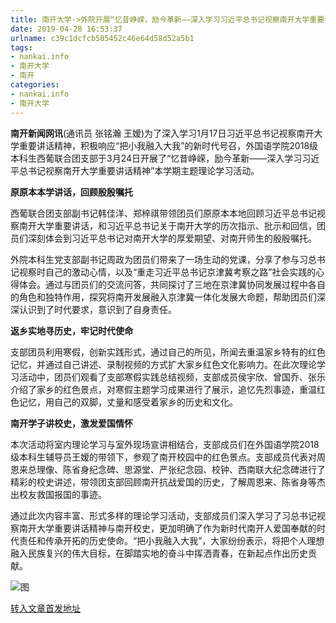 ```yaml
---
title: 南开大学->外院开展“忆昔峥嵘，励今革新——深入学习习近平总书记视察南开大学重要讲话精神”主题理论学习活动--校园 | nankai.info
date: 2019-04-28 16:53:37
urlname: c39c1dcfcb505452c46e64d58d52a5b1
tags: 
- nankai.info
- 南开大学
- 南开
categories:
- nankai.info
- 南开大学
---
```


**南开新闻网讯**(通讯员 张铭瀚 王嫒)为了深入学习1月17日习近平总书记视察南开大学重要讲话精神，积极响应“把小我融入大我”的新时代号召，外国语学院2018级本科生西葡联合团支部于3月24日开展了“忆昔峥嵘，励今革新——深入学习习近平总书记视察南开大学重要讲话精神”本学期主题理论学习活动。

**原原本本学讲话，回顾殷殷嘱托**

西葡联合团支部副书记韩佳洋、郑梓祺带领团员们原原本本地回顾习近平总书记视察南开大学重要讲话，和习近平总书记关于南开大学的历次指示、批示和回信，团员们深刻体会到习近平总书记对南开大学的厚爱期望、对南开师生的殷殷嘱托。

外院本科生党支部副书记周政为团员们带来了一场生动的党课，分享了参与习总书记视察时自己的激动心情，以及“重走习近平总书记京津冀考察之路”社会实践的心得体会。通过与团员们的交流问答，共同探讨了三地在京津冀协同发展过程中各自的角色和独特作用，探究将南开发展融入京津冀一体化发展大命题，帮助团员们深深认识到了时代要求，意识到了自身责任。

**返乡实地寻历史，牢记时代使命**

支部团员利用寒假，创新实践形式，通过自己的所见，所闻去重温家乡特有的红色记忆，并通过自己讲述、录制视频的方式扩大家乡红色文化影响力。在此次理论学习活动中，团员们观看了支部寒假实践总结视频，支部成员侯宇欣、曾国乔、张乐介绍了家乡的红色景点，对寒假主题学习成果进行了展示，追忆先烈事迹，重温红色记忆，用自己的双脚，丈量和感受着家乡的历史和文化。

**南开学子讲校史，激发爱国情怀**

本次活动将室内理论学习与室外现场宣讲相结合，支部成员们在外国语学院2018级本科生辅导员王嫒的带领下，参观了南开校园中的红色景点。支部成员代表对周恩来总理像、陈省身纪念碑、思源堂、严张纪念园、校钟、西南联大纪念碑进行了精彩的校史讲述，带领团支部回顾南开抗战爱国的历史，了解周恩来、陈省身等杰出校友救国报国的事迹。

通过此次内容丰富、形式多样的理论学习活动，支部成员们深入学习了习总书记视察南开大学重要讲话精神与南开校史，更加明确了作为新时代南开人爱国奉献的时代责任和传承开拓的历史使命。“把小我融入大我”，大家纷纷表示，将把个人理想融入民族复兴的伟大目标，在脚踏实地的奋斗中挥洒青春，在新起点作出历史贡献。

![图](http://news.nankai.edu.cn/pic/0/00/34/96/349644_902344.jpg)

[转入文章首发地址](http://news.nankai.edu.cn/qqxy/system/2019/04/17/000445537.shtml)